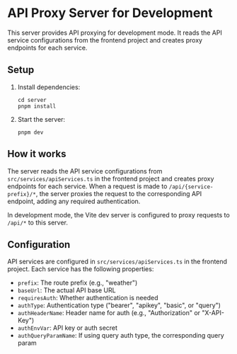 # API Proxy Server for Development

This server provides API proxying for development mode. It reads the API service configurations from the frontend project and creates proxy endpoints for each service.

## Setup

1. Install dependencies:
   ```
   cd server
   pnpm install
   ```

2. Start the server:
   ```
   pnpm dev
   ```

## How it works

The server reads the API service configurations from `src/services/apiServices.ts` in the frontend project and creates proxy endpoints for each service. When a request is made to `/api/{service-prefix}/*`, the server proxies the request to the corresponding API endpoint, adding any required authentication.

In development mode, the Vite dev server is configured to proxy requests to `/api/*` to this server.

## Configuration

API services are configured in `src/services/apiServices.ts` in the frontend project. Each service has the following properties:

- `prefix`: The route prefix (e.g., "weather")
- `baseUrl`: The actual API base URL
- `requiresAuth`: Whether authentication is needed
- `authType`: Authentication type ("bearer", "apikey", "basic", or "query")
- `authHeaderName`: Header name for auth (e.g., "Authorization" or "X-API-Key")
- `authEnvVar`: API key or auth secret
- `authQueryParamName`: If using query auth type, the corresponding query param
